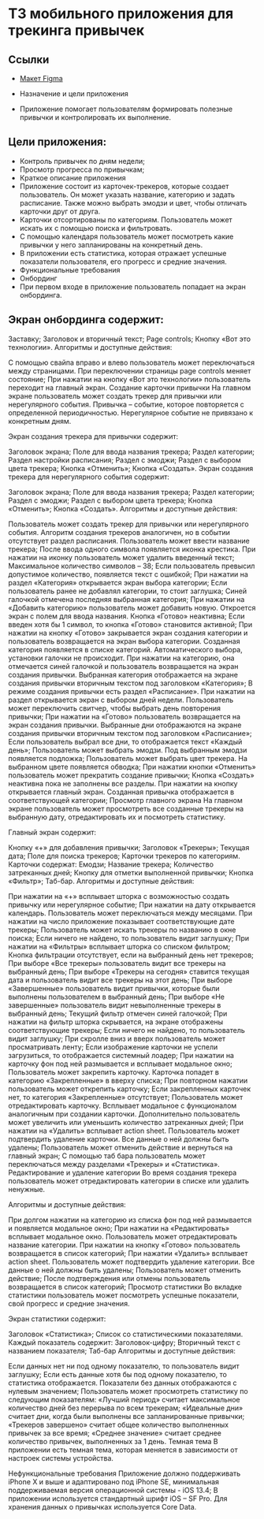 # ТЗ мобильного приложения для трекинга привычек

## **Ссылки**
- [Макет Figma](https://www.figma.com/file/owAO4CAPTJdpM1BZU5JHv7/Tracker-(YP)?type=design&mode=design)

 - Назначение и цели приложения
 - Приложение помогает пользователям формировать полезные привычки и контролировать их выполнение.

## **Цели приложения:**

 - Контроль привычек по дням недели;
 - Просмотр прогресса по привычкам;
 - Краткое описание приложения
 - Приложение состоит из карточек-трекеров, которые создает пользователь. Он может указать название, категорию и задать расписание. Также можно выбрать эмодзи и цвет, чтобы отличать карточки друг от друга.
 - Карточки отсортированы по категориям. Пользователь может искать их с помощью поиска и фильтровать.
 - С помощью календаря пользователь может посмотреть какие привычки у него запланированы на конкретный день.
 - В приложении есть статистика, которая отражает успешные показатели пользователя, его прогресс и средние значения.
 - Функциональные требования
 - Онбординг
 - При первом входе в приложение пользователь попадает на экран онбординга.

## **Экран онбординга содержит:**

Заставку;
Заголовок и вторичный текст;
Page controls;
Кнопку «Вот это технологии».
Алгоритмы и доступные действия:

С помощью свайпа вправо и влево пользователь может переключаться между страницами. При переключении страницы page controls меняет состояние;
При нажатии на кнопку «Вот это технологии» пользователь переходит на главный экран.
Создание карточки привычки
На главном экране пользователь может создать трекер для привычки или нерегулярного события. Привычка – событие, которое повторяется с определенной периодичностью. Нерегулярное событие не привязано к конкретным дням.

Экран создания трекера для привычки содержит:

Заголовок экрана;
Поле для ввода названия трекера;
Раздел категории;
Раздел настройки расписания;
Раздел с эмоджи;
Раздел с выбором цвета трекера;
Кнопка «Отменить»;
Кнопка «Создать».
Экран создания трекера для нерегулярного события содержит:

Заголовок экрана;
Поле для ввода названия трекера;
Раздел категории;
Раздел с эмоджи;
Раздел с выбором цвета трекера;
Кнопка «Отменить»;
Кнопка «Создать».
Алгоритмы и доступные действия:

Пользователь может создать трекер для привычки или нерегулярного события. Алгоритм создания трекеров аналогичен, но в событии отсутствует раздел расписания.
Пользователь может ввести название трекера;
После ввода одного символа появляется иконка крестика. При нажатии на иконку пользователь может удалить введенный текст;
Максимальное количество символов – 38;
Если пользователь превысил допустимое количество, появляется текст с ошибкой;
При нажатии на раздел «Категория» открывается экран выбора категории;
Если пользователь ранее не добавлял категории, то стоит заглушка;
Синей галочкой отмечена последняя выбранная категория;
При нажатии на «Добавить категорию» пользователь может добавить новую.
Откроется экран с полем для ввода названия. Кнопка «Готово» неактивна;
Если введен хотя бы 1 символ, то кнопка «Готово» становится активной;
При нажатии на кнопку «Готово» закрывается экран создания категории и пользователь возвращается на экран выбора категории. Созданная категория появляется в списке категорий. Автоматического выбора, установки галочки не происходит.
При нажатии на категорию, она отмечается синей галочкой и пользователь возвращается на экран создания привычки. Выбранная категория отображается на экране создания привычки вторичным текстом под заголовком «Категория»;
В режиме создания привычки есть раздел «Расписание». При нажатии на раздел открывается экран с выбором дней недели. Пользователь может переключить свитчер, чтобы выбрать день повторения привычки;
При нажатии на «Готово» пользователь возвращается на экран создания привычки. Выбранные дни отображаются на экране создания привычки вторичным текстом под заголовком «Расписание»;
Если пользователь выбрал все дни, то отображается текст «Каждый день»;
Пользователь может выбрать эмодзи. Под выбранным эмодзи появляется подложка;
Пользователь может выбрать цвет трекера. На выбранном цвете появляется обводка;
При нажатии кнопки «Отменить» пользователь может прекратить создание привычки;
Кнопка «Создать» неактивна пока не заполнены все разделы. При нажатии на кнопку открывается главный экран. Созданная привычка отображается в соответствующей категории;
Просмотр главного экрана
На главном экране пользователь может просмотреть все созданные трекеры на выбранную дату, отредактировать их и посмотреть статистику.

Главный экран содержит:

Кнопку «+» для добавления привычки;
Заголовок «Трекеры»;
Текущая дата;
Поле для поиска трекеров;
Карточки трекеров по категориям. Карточки содержат:
Емодзи;
Название трекера;
Количество затреканных дней;
Кнопку для отметки выполненной привычки;
Кнопка «Фильтр»;
Таб-бар.
Алгоритмы и доступные действия:

При нажатии на «+» всплывает шторка с возможностью создать привычку или нерегулярное событие;
При нажатии на дату открывается календарь. Пользователь может переключаться между месяцами. При нажатии на число приложение показывает соответствующие дате трекеры;
Пользователь может искать трекеры по названию в окне поиска;
Если ничего не найдено, то пользователь видит заглушку;
При нажатии на «Фильтры» всплывает шторка со списком фильтром;
Кнопка фильтрации отсутствует, если на выбранный день нет трекеров;
При выборе «Все трекеры» пользователь видит все трекеры на выбранный день;
При выборе «Трекеры на сегодня» ставится текущая дата и пользователь видит все трекеры на этот день;
При выборе «Завершенные» пользователь видит привычки, которые были выполнены пользователем в выбранный день;
При выборе «Не завершенные» пользователь видит невыполненные трекеры в выбранный день;
Текущий фильтр отмечен синей галочкой;
При нажатии на фильтр шторка скрывается, на экране отображены соответствующие трекеры;
Если ничего не найдено, то пользователь видит заглушку;
При скролле вниз и вверх пользователь может просматривать ленту;
Если изображение карточки не успели загрузиться, то отображается системный лоадер;
При нажатии на карточку фон под ней размывается и всплывает модальное окно;
Пользователь может закрепить карточку. Карточка попадет в категорию «Закрепленные» в вверху списка;
При повторном нажатии пользователь может открепить карточку;
Если закрепленных карточек нет, то категория «Закрепленные» отсутствует;
Пользователь может отредактировать карточку. Всплывает модальное с функционалом аналогичным при создании карточки. Дополнительно пользователь может увеличить или уменьшить количество затреканных дней;
При нажатии на «Удалить» всплывает action sheet.
Пользователь может подтвердить удаление карточки. Все данные о ней должны быть удалены;
Пользователь может отменить действие и вернуться на главный экран;
С помощью таб бара пользователь может переключаться между разделами «Трекеры» и «Статистика».
Редактирование и удаление категории
Во время создания трекера пользователь может отредактировать категории в списке или удалить ненужные.

Алгоритмы и доступные действия:

При долгом нажатии на категорию из списка фон под ней размывается и появляется модальное окно;
При нажатии на «Редактировать» всплывает модальное окно. Пользователь может отредактировать название категории. При нажатии на кнопку «Готово» пользователь возвращается в список категорий;
При нажатии «Удалить» всплывает action sheet.
Пользователь может подтвердить удаление категории. Все данные о ней должны быть удалены;
Пользователь может отменить действие;
После подтверждения или отмены пользователь возвращается в список категорий;
Просмотр статистики
Во вкладке статистики пользователь может посмотреть успешные показатели, свой прогресс и средние значения.

Экран статистики содержит:

Заголовок «Статистика»;
Список со статистическими показателями. Каждый показатель содержит:
Заголовок-цифру;
Вторичный текст с названием показателя;
Таб-бар
Алгоритмы и доступные действия:

Если данных нет ни под одному показателю, то пользователь видит заглушку;
Если есть данные хотя бы под одному показателю, то статистика отображается. Показатели без данных отображаются с нулевым значением;
Пользователь может просмотреть статистику по следующим показателям:
«Лучший период» считает максимальное количество дней без перерыва по всем трекерам;
«Идеальные дни» считает дни, когда были выполнены все запланированные привычки;
«Трекеров завершено» считает общее количество выполненных привычек за все время;
«Среднее значение» считает среднее количество привычек, выполненных за 1 день.
Темная тема
В приложении есть темная тема, которая меняется в зависимости от настроек системы устройства.

Нефункциональные требования
Приложение должно поддерживать iPhone X и выше и адаптировано под iPhone SE, минимальная поддерживаемая версия операционной системы - iOS 13.4;
В приложении используется стандартный шрифт iOS – SF Pro.
Для хранения данных о привычках используется Core Data.
